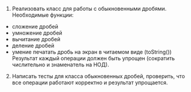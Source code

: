 1) Реализовать класс для работы с обыкновенными дробями.
Необходимые функции:
- сложение дробей
- умножение дробей
- вычитание дробей
- деление дробей
- умение печатать дробь на экран в читаемом виде (toString())
Результат каждый операции должен быть упрощен (сократить числительно и знаменатель на НОД).

2) Написать тесты для класса обыкновенных дробей, проверить, что все операции работают корректно и результат упрощается.
